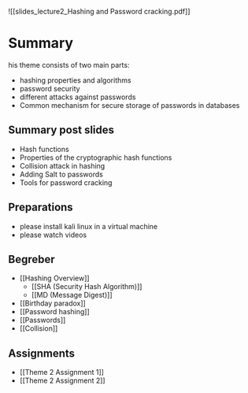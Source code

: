 ![[slides_lecture2_Hashing and Password cracking.pdf]]
# Summary
 his theme consists of two main parts:
 - hashing properties and algorithms
 - password security
 - different attacks against passwords
 - Common mechanism for secure storage of passwords in databases

## Summary post slides
- Hash functions
- Properties of the cryptographic hash functions
- Collision attack in hashing
- Adding Salt to passwords
- Tools for password cracking

## Preparations
- please install kali linux in a virtual machine
- please watch videos
## Begreber 
 - [[Hashing Overview]]
	 - [[SHA (Security Hash Algorithm)]]
	 - [[MD (Message Digest)]]
 - [[Birthday paradox]]
 - [[Password hashing]]
 - [[Passwords]]
 - [[Collision]]
## Assignments
- [[Theme 2 Assignment 1]]
- [[Theme 2 Assignment 2]]

